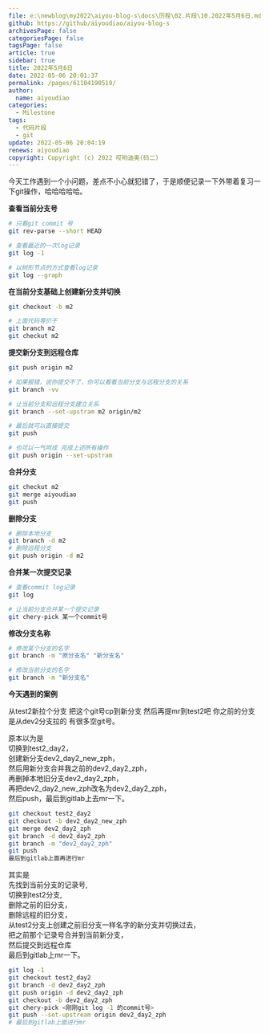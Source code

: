 ```yaml
---
file: e:\newblog\my2022\aiyou-blog-s\docs\历程\02.片段\10.2022年5月6日.md
github: https://github/aiyoudiao/aiyou-blog-s
archivesPage: false
categoriesPage: false
tagsPage: false
article: true
sidebar: true
title: 2022年5月6日
date: 2022-05-06 20:01:37
permalink: /pages/61104190519/
author: 
  name: aiyoudiao
categories: 
  - Milestone
tags: 
  - 代码片段
  - git
update: 2022-05-06 20:04:19
renews: aiyoudiao
copyright: Copyright (c) 2022 哎哟迪奥(码二)
---
```


今天工作遇到一个小问题，差点不小心就犯错了，于是顺便记录一下外带着复习一下git操作，哈哈哈哈哈。

<!-- more -->


**查看当前分支号**

```bash
# 只看git commit 号
git rev-parse --short HEAD

# 查看最近的一次log记录
git log -1

# 以树形节点的方式查看log记录
git log --graph
```

**在当前分支基础上创建新分支并切换**

```bash
git checkout -b m2

# 上面代码等价于
git branch m2
git checkut m2
```

**提交新分支到远程仓库**

```bash
git push origin m2

# 如果报错，说你提交不了，你可以看看当前分支与远程分支的关系
git branch -vv

# 让当前分支和远程分支建立关系
git branch --set-upstram m2 origin/m2

# 最后就可以直接提交
git push

# 也可以一气呵成 完成上述所有操作
git push origin --set-upstram
```

**合并分支**

```bash
git checkut m2
git merge aiyoudiao
git push
```

**删除分支**

```bash
# 删除本地分支
git branch -d m2 
# 删除远程分支
git push origin -d m2
```

**合并某一次提交记录**

```bash
# 查看commit log记录
git log

# 让当前分支合并某一个提交记录
git chery-pick 某一个commit号
```

**修改分支名称**

```bash
# 修改某个分支的名字
git branch -m "原分支名" "新分支名"

# 修改当前分支的名字
git branch -m "新分支名"
```


**今天遇到的案例**

从test2新拉个分支  把这个git号cp到新分支 然后再提mr到test2吧  你之前的分支是从dev2分支拉的  有很多空git号。

原本以为是  
切换到test2_day2，  
创建新分支dev2_day2_new_zph，  
然后用新分支合并我之前的dev2_day2_zph，  
再删掉本地旧分支dev2_day2_zph，  
再把dev2_day2_new_zph改名为dev2_day2_zph，  
然后push，最后到gitlab上去mr一下。  

```bash
git checkout test2_day2  
git checkout -b dev2_day2_new_zph  
git merge dev2_day2_zph  
git branch -d dev2_day2_zph  
git branch -m "dev2_day2_zph"  
git push  
最后到gitlab上面再进行mr 
```

其实是  
先找到当前分支的记录号,  
切换到test2分支,  
删除之前的旧分支，  
删除远程的旧分支，  
从test2分支上创建之前旧分支一样名字的新分支并切换过去，  
把之前那个记录号合并到当前新分支，  
然后提交到远程仓库  
最后到gitlab上mr一下。  

```bash
git log -1
git checkout test2_day2
git branch -d dev2_day2_zph
git push origin -d dev2_day2_zph
git checkout -b dev2_day2_zph
git chery-pick <刚刚git log -1 的commit号>
git push --set-upstream origin dev2_day2_zph
# 最后到gitlab上面进行mr
```